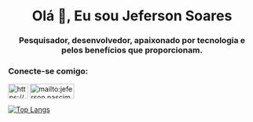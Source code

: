 <h1 align="center">Olá 👋, Eu sou Jeferson Soares</h1>
<h3 align="center">Pesquisador, desenvolvedor, apaixonado por tecnologia e pelos benefícios que proporcionam.</h3>

<h3 align="left">Conecte-se comigo:</h3>
<p align="left">
 
<a href="https://www.linkedin.com/in/jefersonnsoares/" target="blank"><img align="center" src="https://raw.githubusercontent.com/rahuldkjain/github-profile-readme-generator/master/src/images/icons/Social/linked-in-alt.svg" alt="https://www.linkedin.com/in/jefersonnsoares/" height="30" width="40" /></a>
<a href="mailto:jeferson.nascimento.soares@gmail.com" target="blank"><img align="center" src="https://img.shields.io/badge/Gmail-D14836?style=for-the-badge&logo=gmail&logoColor=white" alt="mailto:jeferson.nascimento.soares@gmail.com" height="30" width="90" /></a>
</p>

[![Top Langs](https://github-readme-stats.vercel.app/api/top-langs/?username=JefersonNSoares&layout=compact)](https://github.com/anuraghazra/github-readme-stats)



